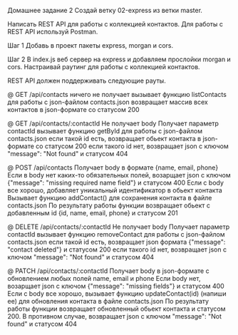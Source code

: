 Домашнее задание 2 Создай ветку 02-express из ветки master.

Написать REST API для работы с коллекцией контактов. Для работы с REST API
используй Postman.

Шаг 1 Добавь в проект пакеты express, morgan и cors.

Шаг 2 В index.js веб сервер на express и добавляем прослойки morgan и cors.
Настраивай раутинг для работы с коллекцией контактов.

REST API должен поддерживать следующие рауты.

@ GET /api/contacts ничего не получает вызывает функцию listContacts для работы
с json-файлом contacts.json возвращает массив всех контактов в json-формате со
статусом 200

@ GET /api/contacts/:contactId Не получает body Получает параметр contactId
вызывает функцию getById для работы с json-файлом contacts.json если такой id
есть, возвращает обьект контакта в json-формате со статусом 200 если такого id
нет, возвращает json с ключом "message": "Not found" и статусом 404

@ POST /api/contacts Получает body в формате {name, email, phone} Если в body
нет каких-то обязательных полей, возарщает json с ключом {"message": "missing
required name field"} и статусом 400 Если с body все хорошо, добавляет
уникальный идентификатор в обьект контакта Вызывает функцию addContact() для
сохранения контакта в файле contacts.json По результату работы функции
возвращает обьект с добавленным id {id, name, email, phone} и статусом 201

@ DELETE /api/contacts/:contactId Не получает body Получает параметр contactId
вызывает функцию removeContact для работы с json-файлом contacts.json если такой
id есть, возвращает json формата {"message": "contact deleted"} и статусом 200
если такого id нет, возвращает json с ключом "message": "Not found" и статусом
404

@ PATCH /api/contacts/:contactId Получает body в json-формате c обновлением
любых полей name, email и phone Если body нет, возарщает json с ключом
{"message": "missing fields"} и статусом 400 Если с body все хорошо, вызывает
функцию updateContact(id) (напиши ее) для обновления контакта в файле
contacts.json По результату работы функции возвращает обновленный обьект
контакта и статусом 200. В противном случае, возвращает json с ключом "message":
"Not found" и статусом 404
